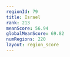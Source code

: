 ```yaml
---
regionId: 79
title: Israel
rank: 213
meanScore: 56.94
globalMeanScore: 69.82
numRegions: 220
layout: region_score
---
```

